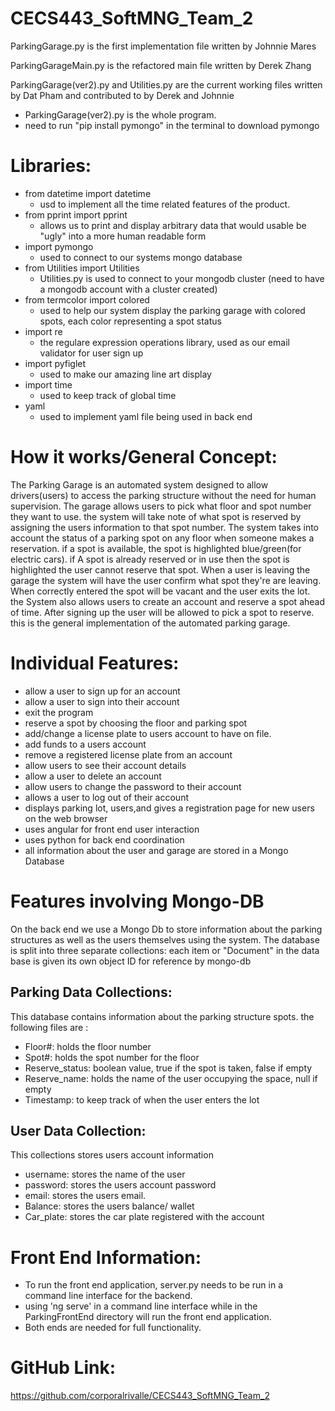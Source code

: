 # CECS443_SoftMNG_Team_2

ParkingGarage.py is the first implementation file written by Johnnie Mares 

ParkingGarageMain.py is the refactored main file written by Derek Zhang

ParkingGarage(ver2).py and Utilities.py are the current working files written by Dat Pham and contributed to by Derek and Johnnie

 - ParkingGarage(ver2).py is the whole program.
 - need to run "pip install pymongo" in the terminal to download pymongo

 # Libraries:
 - from datetime import datetime
    - usd to implement all the time related features of the product.
 - from pprint import pprint
    - allows us to print and display arbitrary data that would usable be "ugly" into a more human readable form
 - import pymongo
    - used to connect to our systems mongo database
 - from Utilities import Utilities
     - Utilities.py is used to connect to your mongodb cluster (need to have a mongodb account with a cluster created)
 - from  termcolor import colored
    - used to help our system display the parking garage with colored spots, each color representing a spot status
 - import re
    - the regulare expression operations library, used as our email validator for user sign up
 - import pyfiglet
    - used to make our amazing line art display
- import time
   - used to keep track of global time
- yaml
   - used to implement yaml file being used in back end

# How it works/General Concept:

The Parking Garage is an automated system designed to allow drivers(users) to access the parking structure without the need for human supervision. The garage allows users to pick what floor and spot number they want to use. the system will take note of what spot is reserved by assigning the users information to that spot number. The system takes into account the status of a parking spot on any floor when someone makes a reservation. if a spot is available, the spot is highlighted blue/green(for electric cars). if A spot is already reserved or in use then the spot is highlighted the user cannot reserve that spot. When a user is leaving the garage the system will have the user confirm what spot they're are leaving. When correctly entered the spot will be vacant and the user exits the lot. the System also allows users to create an account and reserve a spot ahead of time. After signing up the user will be allowed to pick a spot to reserve. this is the general implementation of the automated parking garage.

# Individual Features:

- allow a user to sign up for an account 
- allow a user to sign into their account
- exit the program
- reserve a spot by choosing the floor and parking spot
- add/change a license plate to users account to have on file.
- add funds to a users account
- remove a registered license plate from an account
- allow users to see their account details
- allow a user to delete an account
- allow users to change the password to their account
- allows a user to log out of their account
- displays parking lot, users,and gives a registration page for new users on the web browser
- uses angular for front end user interaction
- uses python for back end coordination
- all information about the user and garage are stored in a Mongo Database


# Features involving Mongo-DB

On the back end we use a Mongo Db to store information about the parking structures as well as the users themselves using the system. The database is split into three separate collections: each item or "Document" in the data base is given its own object ID for reference by mongo-db

## Parking Data Collections:

This database contains information about the parking structure spots. the following files are :
- Floor#: holds the floor number
- Spot#: holds the spot number for the floor
- Reserve_status: boolean value, true if the spot is taken, false if empty
- Reserve_name: holds the name of the user occupying the space, null if empty
- Timestamp: to keep track of when the user enters the lot

## User Data Collection:

This collections stores users account information
- username: stores the name of the user
- password: stores the users account password
- email: stores the users email.
- Balance: stores the users balance/ wallet
- Car_plate: stores the car plate registered with the account

# Front End Information:
- To run the front end application, server.py needs to be run in a command line interface for the backend.
- using 'ng serve' in a command line interface while in the ParkingFrontEnd directory will run the front end application.
- Both ends are needed for full functionality.

# GitHub Link:

https://github.com/corporalrivalle/CECS443_SoftMNG_Team_2




